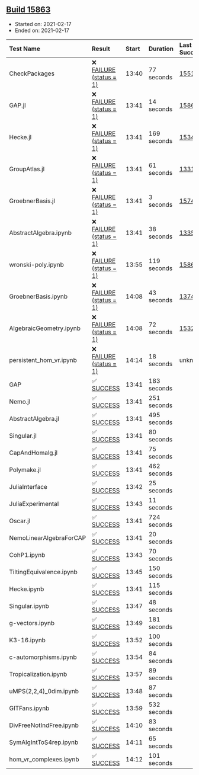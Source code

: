 ## [Build 15863](https://oscarci.mathematik.uni-kl.de/job/oscar/15863/)

* Started on: 2021-02-17
* Ended on: 2021-02-17

| Test Name    | Result | Start | Duration | Last Success | First Failure |
|:-------------|:-------|:------|:---------|:-------------|:--------------|
| CheckPackages | ❌ [FAILURE (status = 1)](https://oscarci.mathematik.uni-kl.de/job/oscar/15863/artifact/logs/build-15863/CheckPackages.log) | 13:40 | 77 seconds | [15514](https://oscarci.mathematik.uni-kl.de/job/oscar/15514/) | [15515](https://oscarci.mathematik.uni-kl.de/job/oscar/15515/) |
| GAP.jl | ❌ [FAILURE (status = 1)](https://oscarci.mathematik.uni-kl.de/job/oscar/15863/artifact/logs/build-15863/GAP.jl.log) | 13:41 | 14 seconds | [15862](https://oscarci.mathematik.uni-kl.de/job/oscar/15862/) | [15863](https://oscarci.mathematik.uni-kl.de/job/oscar/15863/) |
| Hecke.jl | ❌ [FAILURE (status = 1)](https://oscarci.mathematik.uni-kl.de/job/oscar/15863/artifact/logs/build-15863/Hecke.jl.log) | 13:41 | 169 seconds | [15344](https://oscarci.mathematik.uni-kl.de/job/oscar/15344/) | [15348](https://oscarci.mathematik.uni-kl.de/job/oscar/15348/) |
| GroupAtlas.jl | ❌ [FAILURE (status = 1)](https://oscarci.mathematik.uni-kl.de/job/oscar/15863/artifact/logs/build-15863/GroupAtlas.jl.log) | 13:41 | 61 seconds | [13311](https://oscarci.mathematik.uni-kl.de/job/oscar/13311/) | [13312](https://oscarci.mathematik.uni-kl.de/job/oscar/13312/) |
| GroebnerBasis.jl | ❌ [FAILURE (status = 1)](https://oscarci.mathematik.uni-kl.de/job/oscar/15863/artifact/logs/build-15863/GroebnerBasis.jl.log) | 13:41 | 3 seconds | [15745](https://oscarci.mathematik.uni-kl.de/job/oscar/15745/) | [15746](https://oscarci.mathematik.uni-kl.de/job/oscar/15746/) |
| AbstractAlgebra.ipynb | ❌ [FAILURE (status = 1)](https://oscarci.mathematik.uni-kl.de/job/oscar/15863/artifact/logs/build-15863/AbstractAlgebra.ipynb.log) | 13:41 | 38 seconds | [13355](https://oscarci.mathematik.uni-kl.de/job/oscar/13355/) | [13356](https://oscarci.mathematik.uni-kl.de/job/oscar/13356/) |
| wronski-poly.ipynb | ❌ [FAILURE (status = 1)](https://oscarci.mathematik.uni-kl.de/job/oscar/15863/artifact/logs/build-15863/wronski-poly.ipynb.log) | 13:55 | 119 seconds | [15862](https://oscarci.mathematik.uni-kl.de/job/oscar/15862/) | [15863](https://oscarci.mathematik.uni-kl.de/job/oscar/15863/) |
| GroebnerBasis.ipynb | ❌ [FAILURE (status = 1)](https://oscarci.mathematik.uni-kl.de/job/oscar/15863/artifact/logs/build-15863/GroebnerBasis.ipynb.log) | 14:08 | 43 seconds | [13748](https://oscarci.mathematik.uni-kl.de/job/oscar/13748/) | [13749](https://oscarci.mathematik.uni-kl.de/job/oscar/13749/) |
| AlgebraicGeometry.ipynb | ❌ [FAILURE (status = 1)](https://oscarci.mathematik.uni-kl.de/job/oscar/15863/artifact/logs/build-15863/AlgebraicGeometry.ipynb.log) | 14:08 | 72 seconds | [15322](https://oscarci.mathematik.uni-kl.de/job/oscar/15322/) | [15323](https://oscarci.mathematik.uni-kl.de/job/oscar/15323/) |
| persistent_hom_vr.ipynb | ❌ [FAILURE (status = 1)](https://oscarci.mathematik.uni-kl.de/job/oscar/15863/artifact/logs/build-15863/persistent_hom_vr.ipynb.log) | 14:14 | 18 seconds | unknown | unknown |
| GAP | ✅ [SUCCESS](https://oscarci.mathematik.uni-kl.de/job/oscar/15863/artifact/logs/build-15863/GAP.log) | 13:41 | 183 seconds |  |  |
| Nemo.jl | ✅ [SUCCESS](https://oscarci.mathematik.uni-kl.de/job/oscar/15863/artifact/logs/build-15863/Nemo.jl.log) | 13:41 | 251 seconds |  |  |
| AbstractAlgebra.jl | ✅ [SUCCESS](https://oscarci.mathematik.uni-kl.de/job/oscar/15863/artifact/logs/build-15863/AbstractAlgebra.jl.log) | 13:41 | 495 seconds |  |  |
| Singular.jl | ✅ [SUCCESS](https://oscarci.mathematik.uni-kl.de/job/oscar/15863/artifact/logs/build-15863/Singular.jl.log) | 13:41 | 80 seconds |  |  |
| CapAndHomalg.jl | ✅ [SUCCESS](https://oscarci.mathematik.uni-kl.de/job/oscar/15863/artifact/logs/build-15863/CapAndHomalg.jl.log) | 13:41 | 75 seconds |  |  |
| Polymake.jl | ✅ [SUCCESS](https://oscarci.mathematik.uni-kl.de/job/oscar/15863/artifact/logs/build-15863/Polymake.jl.log) | 13:41 | 462 seconds |  |  |
| JuliaInterface | ✅ [SUCCESS](https://oscarci.mathematik.uni-kl.de/job/oscar/15863/artifact/logs/build-15863/JuliaInterface.log) | 13:42 | 25 seconds |  |  |
| JuliaExperimental | ✅ [SUCCESS](https://oscarci.mathematik.uni-kl.de/job/oscar/15863/artifact/logs/build-15863/JuliaExperimental.log) | 13:43 | 11 seconds |  |  |
| Oscar.jl | ✅ [SUCCESS](https://oscarci.mathematik.uni-kl.de/job/oscar/15863/artifact/logs/build-15863/Oscar.jl.log) | 13:41 | 724 seconds |  |  |
| NemoLinearAlgebraForCAP | ✅ [SUCCESS](https://oscarci.mathematik.uni-kl.de/job/oscar/15863/artifact/logs/build-15863/NemoLinearAlgebraForCAP.log) | 13:41 | 20 seconds |  |  |
| CohP1.ipynb | ✅ [SUCCESS](https://oscarci.mathematik.uni-kl.de/job/oscar/15863/artifact/logs/build-15863/CohP1.ipynb.log) | 13:43 | 70 seconds |  |  |
| TiltingEquivalence.ipynb | ✅ [SUCCESS](https://oscarci.mathematik.uni-kl.de/job/oscar/15863/artifact/logs/build-15863/TiltingEquivalence.ipynb.log) | 13:45 | 150 seconds |  |  |
| Hecke.ipynb | ✅ [SUCCESS](https://oscarci.mathematik.uni-kl.de/job/oscar/15863/artifact/logs/build-15863/Hecke.ipynb.log) | 13:41 | 115 seconds |  |  |
| Singular.ipynb | ✅ [SUCCESS](https://oscarci.mathematik.uni-kl.de/job/oscar/15863/artifact/logs/build-15863/Singular.ipynb.log) | 13:47 | 48 seconds |  |  |
| g-vectors.ipynb | ✅ [SUCCESS](https://oscarci.mathematik.uni-kl.de/job/oscar/15863/artifact/logs/build-15863/g-vectors.ipynb.log) | 13:49 | 181 seconds |  |  |
| K3-16.ipynb | ✅ [SUCCESS](https://oscarci.mathematik.uni-kl.de/job/oscar/15863/artifact/logs/build-15863/K3-16.ipynb.log) | 13:52 | 100 seconds |  |  |
| c-automorphisms.ipynb | ✅ [SUCCESS](https://oscarci.mathematik.uni-kl.de/job/oscar/15863/artifact/logs/build-15863/c-automorphisms.ipynb.log) | 13:54 | 84 seconds |  |  |
| Tropicalization.ipynb | ✅ [SUCCESS](https://oscarci.mathematik.uni-kl.de/job/oscar/15863/artifact/logs/build-15863/Tropicalization.ipynb.log) | 13:57 | 89 seconds |  |  |
| uMPS(2,2,4)_0dim.ipynb | ✅ [SUCCESS](https://oscarci.mathematik.uni-kl.de/job/oscar/15863/artifact/logs/build-15863/uMPS-2-2-4-_0dim.ipynb.log) | 13:48 | 87 seconds |  |  |
| GITFans.ipynb | ✅ [SUCCESS](https://oscarci.mathematik.uni-kl.de/job/oscar/15863/artifact/logs/build-15863/GITFans.ipynb.log) | 13:59 | 532 seconds |  |  |
| DivFreeNotIndFree.ipynb | ✅ [SUCCESS](https://oscarci.mathematik.uni-kl.de/job/oscar/15863/artifact/logs/build-15863/DivFreeNotIndFree.ipynb.log) | 14:10 | 83 seconds |  |  |
| SymAlgIntToS4rep.ipynb | ✅ [SUCCESS](https://oscarci.mathematik.uni-kl.de/job/oscar/15863/artifact/logs/build-15863/SymAlgIntToS4rep.ipynb.log) | 14:11 | 65 seconds |  |  |
| hom_vr_complexes.ipynb | ✅ [SUCCESS](https://oscarci.mathematik.uni-kl.de/job/oscar/15863/artifact/logs/build-15863/hom_vr_complexes.ipynb.log) | 14:12 | 101 seconds |  |  |
